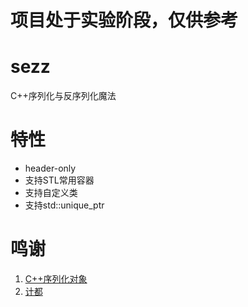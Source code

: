 # 项目处于实验阶段，仅供参考

# sezz
C++序列化与反序列化魔法

# 特性
- header-only
- 支持STL常用容器
- 支持自定义类
- 支持std::unique_ptr

# 鸣谢
1. [C++序列化对象 ](https://www.cnblogs.com/mmc1206x/p/11053826.html)
2. [计都](https://github.com/fuyouawa)